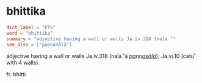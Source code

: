 # bhittika

``` toml
dict_label = "PTS"
word = "bhittika"
summary = "adjective having a wall or walls Ja.iv.318 (naḷa ˚"
see_also = ["paṇṇasālā"]
```

adjective having a wall or walls Ja.iv.318 (naḷa ˚ā *[paṇṇasālā](paṇṇasālā.md)*); Ja.vi.10 (catu˚ with 4 walls).

fr. bhitti

